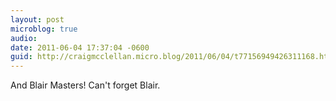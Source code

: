 ```yaml
---
layout: post
microblog: true
audio: 
date: 2011-06-04 17:37:04 -0600
guid: http://craigmcclellan.micro.blog/2011/06/04/t77156949426311168.html
---
```

And Blair Masters! Can't forget Blair.
